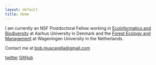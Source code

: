 ```yaml
---
layout: default
title: Home
---
```


I am currently an NSF Postdoctoral Fellow working in [Ecoinformatics and Biodiversity](http://bios.au.dk/en/about-bioscience/organisation/ecoinformatics-and-biodiversity/) at Aarhus University in Denmark and the [Forest Ecology and Management](http://www.wageningenur.nl/en/Expertise-Services/Chair-groups/Environmental-Sciences/Forest-Ecology-and-Forest-Management-Group.htm) at Wageningen University in the Netherlands.

Contact me at bob.muscarella@gmail.com

[twitter](https://twitter.com/bobmuscarella)
[GitHub](https://github.com/bobmuscarella)
